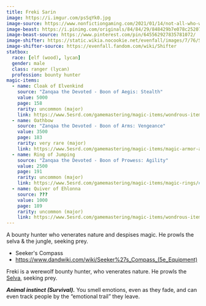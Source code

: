 ```yaml
---
title: Freki Sarin
image: https://i.imgur.com/psSqYk0.jpg
image-source: https://www.nonfictiongaming.com/2021/01/14/not-all-who-wander-are-lost-a-rangers-guide/
image-beast: https://i.pinimg.com/originals/84/84/29/848429b7e078c252073beb4511d79b8d.png
image-beast-source: https://www.pinterest.com/pin/645562927835781072/
image-shifter: https://static.wikia.nocookie.net/evenfall/images/7/76/Shifter_%282%29.jpg
image-shifter-source: https://evenfall.fandom.com/wiki/Shifter
statbox:
  race: [elf (wood), lycan]
  gender: male
  class: ranger (lycan)
  profession: bounty hunter
magic-items:
  - name: Cloak of Elvenkind
    source: "Zanqaa the Devoted - Boon of Aegis: Stealth"
    value: 5000
    page: 158
    rarity: uncommon (major)
    link: https://www.5esrd.com/gamemastering/magic-items/wondrous-items#TOC-Cloak-of-Elvenkind
  - name: Oathbow
    source: "Zanqaa the Devoted - Boon of Arms: Vengeance"
    value: 3500
    page: 183
    rarity: very rare (major)
    link: https://www.5esrd.com/gamemastering/magic-items/magic-armor-and-weapons/#Oathbow
  - name: Ring of Jumping
    source: "Zanqaa the Devoted - Boon of Prowess: Agility"
    value: 2500
    page: 191
    rarity: uncommon (major)
    link: https://www.5esrd.com/gamemastering/magic-items/magic-rings/#Ring_of_Mind_Shielding
  - name: Quiver of Ehlonna
    source: ???
    value: 1000
    page: 189
    rarity: uncommon (major)
    link: https://www.5esrd.com/gamemastering/magic-items/wondrous-items/#Efficient_Quiver
---
```


A bounty hunter who venerates nature and despises magic. He prowls the selva & the jungle, seeking prey.

- Seeker's Compass
- https://www.dandwiki.com/wiki/Seeker%27s_Compass_(5e_Equipment)

Freki is a werewolf bounty hunter, who venerates nature. He prowls the [Selva](../locales/selva), seeking prey.

***Animal instinct (Survival).*** You smell emotions, even as they fade, and can even track people by the “emotional trail” they leave.
